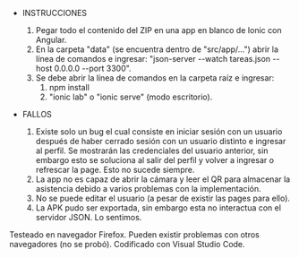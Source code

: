 - INSTRUCCIONES
    1. Pegar todo el contenido del ZIP en una app en blanco de Ionic con Angular. 
    2. En la carpeta "data" (se encuentra dentro de "src/app/...") abrir la línea de comandos e ingresar: "json-server --watch tareas.json --host 0.0.0.0 --port 3300".
    3. Se debe abrir la línea de comandos en la carpeta raíz e ingresar: 
        1. npm install 
        2. "ionic lab" o "ionic serve" (modo escritorio).

- FALLOS
    1. Existe solo un bug el cual consiste en iniciar sesión con un usuario después de haber cerrado sesión con un usuario distinto e ingresar al perfil. Se mostrarán las credenciales del usuario anterior, sin embargo esto se soluciona al salir del perfil y volver a ingresar o refrescar la page. Esto no sucede siempre.
    2. La app no es capaz de abrir la cámara y leer el QR para almacenar la asistencia debido a varios problemas con la implementación. 
    3. No se puede editar el usuario (a pesar de existir las pages para ello). 
    4. La APK pudo ser exportada, sin embargo esta no interactua con el servidor JSON. 
    Lo sentimos.

Testeado en navegador Firefox. Pueden existir problemas con otros navegadores (no se probó).
Codificado con Visual Studio Code.
